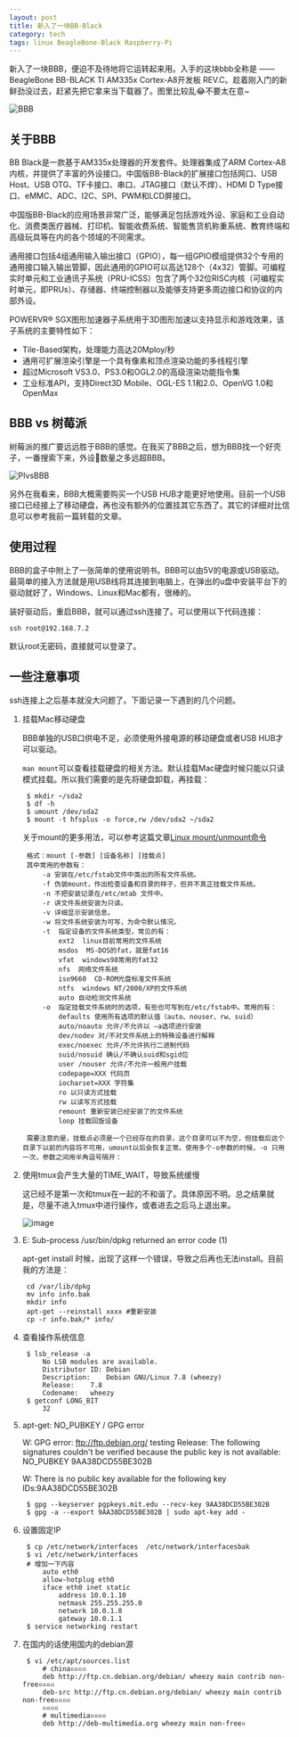 ```yaml
---
layout: post
title: 新入了一块BB-Black
category: tech
tags: linux BeagleBone-Black Raspberry-Pi
---
```


新入了一块BBB，便迫不及待地将它运转起来用。入手的这块bbb全称是 —— BeagleBone BB-BLACK TI AM335x Cortex-A8开发板 REV.C。趁着刚入门的新鲜劲没过去，赶紧先把它拿来当下载器了。图里比较乱😂不要太在意~

![BBB](http://7vigrt.com1.z0.glb.clouddn.com/bbb.jpg)



## 关于BBB

BB Black是一款基于AM335x处理器的开发套件。处理器集成了ARM Cortex-A8 内核，并提供了丰富的外设接口。中国版BB-Black的扩展接口包括网口、USB Host、USB OTG、TF卡接口、串口、JTAG接口（默认不焊）、HDMI D Type接口、eMMC、ADC、I2C、SPI、PWM和LCD屏接口。

中国版BB-Black的应用场景非常广泛，能够满足包括游戏外设、家庭和工业自动化、消费类医疗器械、打印机、智能收费系统、智能售货机称重系统、教育终端和高级玩具等在内的各个领域的不同需求。

通用接口包括4组通用输入输出接口（GPIO），每一组GPIO模组提供32个专用的通用接口输入输出管脚，因此通用的GPIO可以高达128个（4x32）管脚。可编程实时单元和工业通讯子系统（PRU-ICSS）包含了两个32位RISC内核（可编程实时单元，即PRUs）、存储器、终端控制器以及能够支持更多周边接口和协议的内部外设。

POWERVR® SGX图形加速器子系统用于3D图形加速以支持显示和游戏效果，该子系统的主要特性如下：

* Tile-Based架构，处理能力高达20Mploy/秒
* 通用可扩展渲染引擎是一个具有像素和顶点渲染功能的多线程引擎
* 超过Microsoft VS3.0、PS3.0和OGL2.0的高级渲染功能指令集
* 工业标准API，支持Direct3D Mobile、OGL-ES 1.1和2.0、OpenVG 1.0和OpenMax

## BBB vs 树莓派

树莓派的推广要远远胜于BBB的感觉。在我买了BBB之后，想为BBB找一个好壳子，一番搜索下来，外设数量之多远超BBB。

![PIvsBBB](http://7vigrt.com1.z0.glb.clouddn.com/PIvsBBB.png)

另外在我看来，BBB大概需要购买一个USB HUB才能更好地使用。目前一个USB接口已经接上了移动硬盘，再也没有额外的位置挂其它东西了。其它的详细对比信息可以参考我前一篇转载的文章。

## 使用过程

BBB的盒子中附上了一张简单的使用说明书。BBB可以由5V的电源或USB驱动。最简单的接入方法就是用USB线将其连接到电脑上，在弹出的u盘中安装平台下的驱动就好了，Windows、Linux和Mac都有，很棒的。

装好驱动后，重启BBB，就可以通过ssh连接了。可以使用以下代码连接：

	ssh root@192.168.7.2
	
默认root无密码，直接就可以登录了。

## 一些注意事项

ssh连接上之后基本就没大问题了。下面记录一下遇到的几个问题。

1. 挂载Mac移动硬盘

	BBB单独的USB口供电不足，必须使用外接电源的移动硬盘或者USB HUB才可以驱动。
	
	`man mount`可以查看挂载硬盘的相关方法。默认挂载Mac硬盘时候只能以只读模式挂载。所以我们需要的是先将硬盘卸载，再挂载：
	
		$ mkdir ~/sda2
		$ df -h
		$ umount /dev/sda2
		$ mount -t hfsplus -o force,rw /dev/sda2 ~/sda2
		
	关于mount的更多用法，可以参考这篇文章[Linux mount/unmount命令](http://www.cnblogs.com/xd502djj/p/3809375.html)
	
		格式：mount [-参数] [设备名称] [挂载点] 
		其中常用的参数有：
			-a 安装在/etc/fstab文件中类出的所有文件系统。
			-f 伪装mount，作出检查设备和目录的样子，但并不真正挂载文件系统。
			-n 不把安装记录在/etc/mtab 文件中。
			-r 讲文件系统安装为只读。
			-v 详细显示安装信息。
			-w 将文件系统安装为可写，为命令默认情况。
			-t  指定设备的文件系统类型，常见的有： 
				ext2  linux目前常用的文件系统 
				msdos  MS-DOS的fat，就是fat16 
				vfat  windows98常用的fat32 
				nfs  网络文件系统 
				iso9660  CD-ROM光盘标准文件系统 
				ntfs  windows NT/2000/XP的文件系统 
				auto 自动检测文件系统 
			-o  指定挂载文件系统时的选项，有些也可写到在/etc/fstab中。常用的有： 
				defaults 使用所有选项的默认值（auto、nouser、rw、suid）
				auto/noauto 允许/不允许以 –a选项进行安装
				dev/nodev 对/不对文件系统上的特殊设备进行解释
				exec/noexec 允许/不允许执行二进制代码
				suid/nosuid 确认/不确认suid和sgid位
				user /nouser 允许/不允许一般用户挂载
				codepage=XXX 代码页 
				iocharset=XXX 字符集 
				ro 以只读方式挂载 
				rw 以读写方式挂载 
				remount 重新安装已经安装了的文件系统
				loop 挂载回旋设备
		
		需要注意的是，挂载点必须是一个已经存在的目录，这个目录可以不为空，但挂载后这个目录下以前的内容将不可用，umount以后会恢复正常。使用多个-o参数的时候，-o 只用一次，参数之间用半角逗号隔开：

2. 使用tmux会产生大量的TIME_WAIT，导致系统缓慢

	这已经不是第一次和tmux在一起的不和谐了。具体原因不明。总之结果就是，尽量不进入tmux中进行操作，或者进去之后马上退出来。
	
	![image](http://7vigrt.com1.z0.glb.clouddn.com/time_wait.png) 

3. E: Sub-process /usr/bin/dpkg returned an error code (1)

	apt-get install 时候，出现了这样一个错误，导致之后再也无法install。目前我的方法是：
	
		cd /var/lib/dpkg
		mv info info.bak
		mkdir info
		apt-get --reinstall xxxx #重新安装
		cp -r info.bak/* info/

4. 查看操作系统信息

		$ lsb_release -a
			No LSB modules are available.
			Distributor ID:	Debian
			Description:	Debian GNU/Linux 7.8 (wheezy)
			Release:	7.8
			Codename:	wheezy
		$ getconf LONG_BIT
			32

5. apt-get: NO_PUBKEY / GPG error

	W: GPG error: ftp://ftp.debian.org/ testing Release: 
	The following signatures couldn't be verified because the public key is not available: NO_PUBKEY 9AA38DCD55BE302B

	W: There is no public key available for the following key IDs:9AA38DCD55BE302B

		$ gpg --keyserver pgpkeys.mit.edu --recv-key 9AA38DCD55BE302B 
		$ gpg -a --export 9AA38DCD55BE302B | sudo apt-key add -

6. 设置固定IP

		$ cp /etc/network/interfaces  /etc/network/interfacesbak
		$ vi /etc/network/interfaces 
		# 增加一下内容
			auto eth0
			allow-hotplug eth0
			iface eth0 inet static
			    address 10.0.1.10
			    netmask 255.255.255.0
			    network 10.0.1.0
			    gateway 10.0.1.1
		$ service networking restart
		
7. 在国内的话使用国内的debian源

		$ vi /etc/apt/sources.list
			# china▫▫▫▫
			deb http://ftp.cn.debian.org/debian/ wheezy main contrib non-free▫▫▫▫
			deb-src http://ftp.cn.debian.org/debian/ wheezy main contrib non-free▫▫▫▫
			▫▫▫▫
			# multimedia▫▫▫▫
			deb http://deb-multimedia.org wheezy main non-free▫
